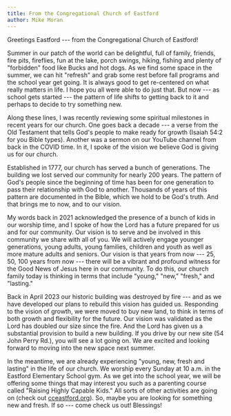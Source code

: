 ```yaml
---
title: From the Congregational Church of Eastford
author: Mike Moran
---
```


Greetings Eastford --- from the Congregational Church of Eastford!

Summer in our patch of the world can be delightful, full of family,
friends, fire pits, fireflies, fun at the lake, porch swings, hiking,
fishing and plenty of "forbidden" food like Bucks and hot dogs. As we
find some space in the summer, we can hit "refresh" and grab some rest
before fall programs and the school year get going. It is always good to
get re-centered on what really matters in life. I hope you all were able
to do just that. But now --- as school gets started --- the pattern of
life shifts to getting back to it and perhaps to decide to try something
new.

Along these lines, I was recently reviewing some spiritual milestones in
recent years for our church. One goes back a decade --- a verse from the
Old Testament that tells God's people to make ready for growth (Isaiah
54:2 for you Bible types). Another was a sermon on our YouTube channel
from back in the COVID time. In it, I spoke of the vision we believe God
is giving us for our church.

Established in 1777, our church has served a bunch of generations. The
building we lost served our community for nearly 200 years. The pattern
of God's people since the beginning of time has been for one generation
to pass their relationship with God to another. Thousands of years of
this pattern are documented in the Bible, which we hold to be God's
truth. And that brings me to now, and to our vision.

My words back in 2021 acknowledged the presence of a bunch of kids in
our worship time, and I spoke of how the Lord has a future prepared for
us and for our community. Our vision is to serve and be involved in this
community we share with all of you. We will actively engage younger
generations, young adults, young families, children and youth as well as
more mature adults and seniors. Our vision is that years from now ---
25, 50, 100 years from now --- there will be a vibrant and profound
witness for the Good News of Jesus here in our community. To do this,
our church family today is thinking in terms that include "young,"
"new," "fresh," and "lasting."

Back in April 2023 our historic building was destroyed by fire --- and
as we have developed our plans to rebuild this vision has guided us.
Responding to the vision of growth, we were moved to buy new land, to
think in terms of both growth and flexibility for the future. Our vision
was validated as the Lord has doubled our size since the fire. And the
Lord has given us a substantial provision to build a new building. If
you drive by our new site (54 John Perry Rd.), you will see a lot going
on. We are excited and looking forward to moving into the new space next
summer.

In the meantime, we are already experiencing "young, new, fresh and
lasting" in the life of our church. We worship every Sunday at 10 a.m.
in the Eastford Elementary School gym. As we get into the school year,
we will be offering some things that may interest you such as a
parenting course called "Raising Highly Capable Kids." All sorts of
other activities are going on (check out [cceastford.org](https://cceastford.org/)). So, maybe you
are looking for something new and fresh. If so --- come check us out!
Blessings!
